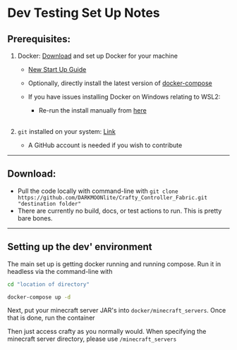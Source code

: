 # Dev Testing Set Up Notes

## Prerequisites:

1. Docker: [Download](https://docs.docker.com/compose/install/) and set up Docker for your machine
   - [New Start Up Guide](https://www.docker.com/get-started)
   - Optionally, directly install the latest version of [docker-compose](https://github.com/docker/compose)
  
    - If you have issues installing Docker on Windows relating to WSL2:
      - Re-run the install manually from [here](https://docs.microsoft.com/en-gb/windows/wsl/install-manual#step-4---download-the-linux-kernel-update-package)
<br/><br/>     

2. `git` installed on your system: [Link](https://git-scm.com/downloads)
    - A GitHub account is needed if you wish to contribute 

---
## Download:

  * Pull the code locally with command-line with `git clone https://github.com/DARKMOONlite/Crafty_Controller_Fabric.git "destination folder" `
  * There are currently no build, docs, or test actions to run. This is pretty bare bones.
---
## Setting up the dev' environment 

The main set up is getting docker running and running compose. Run it in headless via the command-line with


```bash
cd "location of directory"

docker-compose up -d
```

Next, put your minecraft server JAR's into `docker/minecraft_servers`. 
Once that is done, run the container

Then just access crafty as you normally would. When specifying the minecraft server directory, please use `/minecraft_servers`